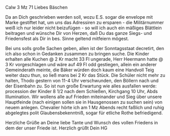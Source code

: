  Calw 3 Mz 71
Liebes Bäschen

Da an Dich geschrieben werden soll, wozu E.S. sogar die envelope mit Marke gestiftet hat, um uns das Adressiren zu ersparen - die Militärnummer weiß ich nur leider nicht beizufügen - so will ich auch ein mäßiges Blättlein beitragen und wünsche Dir von Herzen, daß Du das ganze Siegs- und Friedensfest als Dir in bes. Sinne geltend mitfeiern mögest.

Bei uns solls große Sachen geben, allen ist der Sonntagsstaat decretirt, den ich also schon in Gedanken zusammen zu bringen suche. Die Kinder erhalten alle Kuchen @ 2 Kr macht 33 Fl ungerade, Herr Heermann hatte @ 3 Kr vorgeschlagen und wäre auf 49 Fl odd gestiegen, allein ein anderer Gemeinderath meinte, die Bäker würden doch kaum eine Handvoll Teig weiter dazu thun, so ließ mans bei 2 Kr das Stück. Die Schüler nicht mehr zu halten, Thodo gestern von 11-4 Uhr verschwunden, den Böllern nach und der Eisenbahn zu. So ist nun große Erwartung wie alles ausfallen werde: procession der Kinder 8 1/2 nach dem Schießen, Kirchgang 10 Uhr, Abds Illumination. Wir wollens alle auf Frieden miteinander und Sieg über unsere Hauptfeinde (nach einigen sollen sie in Hausgenossen zu suchen sein) von neuem anlegen. 
Chevalier hörte ich am 1 Mz Abends recht faßlich und ruhig abgelegtes polit Glaubensbekenntniß, sogar für etliche Rothe befriedigend.

Herzliche Grüße an Deine liebe Tante und Wunsch des vollen Friedens in dem der unser Friede ist. Herzlich grüßt
 Dein HG
